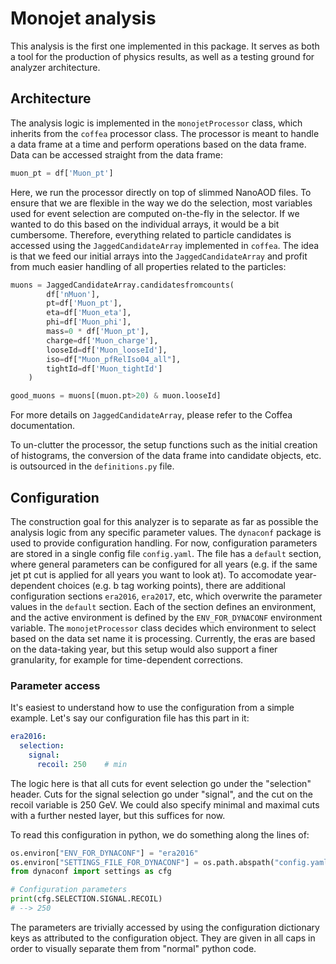 # Monojet analysis

This analysis is the first one implemented in this package. It serves as both a tool for the production of physics results, as well as a testing ground for analyzer architecture.

## Architecture

The analysis logic is implemented in the `monojetProcessor` class, which inherits from the `coffea` processor class. The processor is meant to handle a data frame at a time and perform operations based on the data frame. Data can be accessed straight from the data frame:

```python
muon_pt = df['Muon_pt']
```

Here, we run the processor directly on top of slimmed NanoAOD files. To ensure that we are flexible in the way we do the selection, most variables used for event selection are computed on-the-fly in the selector. If we wanted to do this based on the individual arrays, it would be a bit cumbersome. Therefore, everything related to particle candidates is accessed using the `JaggedCandidateArray` implemented in `coffea`. The idea is that we feed our initial arrays into the `JaggedCandidateArray` and profit from much easier handling of all properties related to the particles:

```python
muons = JaggedCandidateArray.candidatesfromcounts(
        df['nMuon'],
        pt=df['Muon_pt'],
        eta=df['Muon_eta'],
        phi=df['Muon_phi'],
        mass=0 * df['Muon_pt'],
        charge=df['Muon_charge'],
        looseId=df['Muon_looseId'],
        iso=df["Muon_pfRelIso04_all"],
        tightId=df['Muon_tightId']
    )

good_muons = muons[(muon.pt>20) & muon.looseId]
```

For more details on `JaggedCandidateArray`, please refer to the Coffea documentation.

To un-clutter the processor, the setup functions such as the initial creation of histograms, the conversion of the data frame into candidate objects, etc. is outsourced in the `definitions.py` file.


## Configuration

The construction goal for this analyzer is to separate as far as possible the analysis logic from any specific parameter values. The `dynaconf` package is used to provide configuration handling. For now, configuration parameters are stored in a single config file `config.yaml`. The file has a `default` section, where general parameters can be configured for all years (e.g. if the same jet pt cut is applied for all years you want to look at). To accomodate year-dependent choices (e.g. b tag working points), there are additional configuration sections `era2016`, `era2017`, etc, which overwrite the parameter values in the `default` section. Each of the section defines an environment, and the active environment is defined by the `ENV_FOR_DYNACONF` environment variable. The `monojetProcessor` class decides which environment to select based on the data set name it is processing. Currently, the eras are based on the data-taking year, but this setup would also support a finer granularity, for example for time-dependent corrections.

### Parameter access

It's easiest to understand how to use the configuration from a simple example. Let's say our configuration file has this part in it:

```yaml
era2016:
  selection:
    signal:
      recoil: 250    # min
```

The logic here is that all cuts for event selection go under the "selection" header. Cuts for the signal selection go under "signal", and the cut on the recoil variable is 250 GeV. We could also specify minimal and maximal cuts with a further nested layer, but this suffices for now.

To read this configuration in python, we do something along the lines of:

```python
os.environ["ENV_FOR_DYNACONF"] = "era2016"
os.environ["SETTINGS_FILE_FOR_DYNACONF"] = os.path.abspath("config.yaml")
from dynaconf import settings as cfg

# Configuration parameters
print(cfg.SELECTION.SIGNAL.RECOIL)
# --> 250
```

The parameters are trivially accessed by using the configuration dictionary keys as attributed to the configuration object. They are given in all caps in order to visually separate them from "normal" python code.

